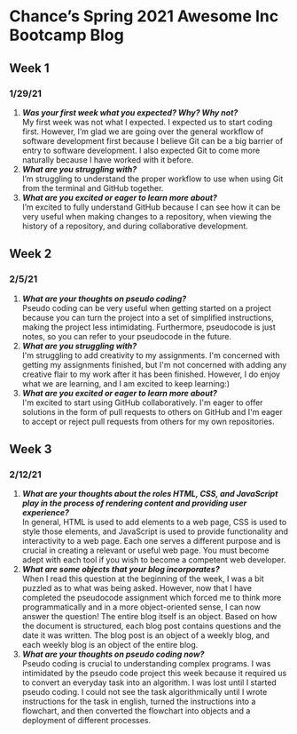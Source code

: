 # Chance’s Spring 2021 Awesome Inc Bootcamp Blog
## Week 1
### 1/29/21
1. ***Was your first week what you expected? Why? Why not?***<br>
My first week was not what I expected. I expected us to start coding first. However, I’m glad we are going over the general workflow of software development first because I believe Git can be a big barrier of entry to software development. I also expected Git to come more naturally because I have worked with it before.
2. ***What are you struggling with?***<br>
I’m struggling to understand the proper workflow to use when using Git from the terminal and GitHub together.
3. ***What are you excited or eager to learn more about?***<br>
I’m excited to fully understand GitHub because I can see how it can be very useful when making changes to a repository, when viewing the history of a repository, and during collaborative development.
## Week 2
### 2/5/21
1. ***What are your thoughts on pseudo coding?***<br>
Pseudo coding can be very useful when getting started on a project because you can turn the project into a set of simplified instructions, making the project less intimidating. Furthermore, pseudocode is just notes, so you can refer to your pseudocode in the future.
2. ***What are you struggling with?***<br>
I'm struggling to add creativity to my assignments. I'm concerned with getting my assignments finished, but I'm not concerned with adding any creative flair to my work after it has been finished. However, I do enjoy what we are learning, and I am excited to keep learning:)
3. ***What are you excited or eager to learn more about?***<br>
I'm excited to start using GitHub collaboratively. I'm eager to offer solutions in the form of pull requests to others on GitHub and I'm eager to accept or reject pull requests from others for my own repositories.
## Week 3
### 2/12/21
1. ***What are your thoughts about the roles HTML, CSS, and JavaScript play in the process of rendering content and providing user experience?***<br>
In general, HTML is used to add elements to a web page, CSS is used to style those elements, and JavaScript is used to provide functionality and interactivity to a web page. Each one serves a different purpose and is crucial in creating a relevant or useful web page. You must become adept with each tool if you wish to become a competent web developer.
2. ***What are some objects that your blog incorporates?***<br>
When I read this question at the beginning of the week, I was a bit puzzled as to what was being asked. However, now that I have completed the pseudocode assignment which forced me to think more programmatically and in a more object-oriented sense, I can now answer the question! The entire blog itself is an object. Based on how the document is structured, each blog post contains questions and the date it was written. The blog post is an object of a weekly blog, and each weekly blog is an object of the entire blog.
3. ***What are your thoughts on pseudo coding now?***<br>
Pseudo coding is crucial to understanding complex programs. I was intimidated by the pseudo code project this week because it required us to convert an everyday task into an algorithm. I was lost until I started pseudo coding. I could not see the task algorithmically until I wrote instructions for the task in english, turned the instructions into a flowchart, and then converted the flowchart into objects and a deployment of different processes.